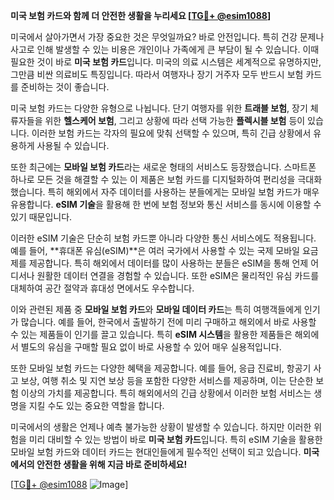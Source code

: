 **미국 보험 카드와 함께 더 안전한 생활을 누리세요 [[TG💪+ @esim1088](https://t.me/s/esim1088)]**

미국에서 살아가면서 가장 중요한 것은 무엇일까요? 바로 안전입니다. 특히 건강 문제나 사고로 인해 발생할 수 있는 비용은 개인이나 가족에게 큰 부담이 될 수 있습니다. 이때 필요한 것이 바로 **미국 보험 카드**입니다. 미국의 의료 시스템은 세계적으로 유명하지만, 그만큼 비싼 의료비도 특징입니다. 따라서 여행자나 장기 거주자 모두 반드시 보험 카드를 준비하는 것이 좋습니다.

미국 보험 카드는 다양한 유형으로 나뉩니다. 단기 여행자를 위한 **트래블 보험**, 장기 체류자들을 위한 **헬스케어 보험**, 그리고 상황에 따라 선택 가능한 **플렉시블 보험** 등이 있습니다. 이러한 보험 카드는 각자의 필요에 맞춰 선택할 수 있으며, 특히 긴급 상황에서 유용하게 사용될 수 있습니다.

또한 최근에는 **모바일 보험 카드**라는 새로운 형태의 서비스도 등장했습니다. 스마트폰 하나로 모든 것을 해결할 수 있는 이 제품은 보험 카드를 디지털화하여 편리성을 극대화했습니다. 특히 해외에서 자주 데이터를 사용하는 분들에게는 모바일 보험 카드가 매우 유용합니다. **eSIM 기술**을 활용해 한 번에 보험 정보와 통신 서비스를 동시에 이용할 수 있기 때문입니다.

이러한 eSIM 기술은 단순히 보험 카드뿐 아니라 다양한 통신 서비스에도 적용됩니다. 예를 들어, **휴대폰 유심(eSIM)**은 여러 국가에서 사용할 수 있는 국제 모바일 요금제를 제공합니다. 특히 해외에서 데이터를 많이 사용하는 분들은 eSIM을 통해 언제 어디서나 원활한 데이터 연결을 경험할 수 있습니다. 또한 eSIM은 물리적인 유심 카드를 대체하여 공간 절약과 휴대성 면에서도 우수합니다.

이와 관련된 제품 중 **모바일 보험 카드**와 **모바일 데이터 카드**는 특히 여행객들에게 인기가 많습니다. 예를 들어, 한국에서 출발하기 전에 미리 구매하고 해외에서 바로 사용할 수 있는 제품들이 인기를 끌고 있습니다. 특히 **eSIM 시스템**을 활용한 제품들은 해외에서 별도의 유심을 구매할 필요 없이 바로 사용할 수 있어 매우 실용적입니다.

또한 모바일 보험 카드는 다양한 혜택을 제공합니다. 예를 들어, 응급 진료비, 항공기 사고 보상, 여행 취소 및 지연 보상 등을 포함한 다양한 서비스를 제공하며, 이는 단순한 보험 이상의 가치를 제공합니다. 특히 해외에서의 긴급 상황에서 이러한 보험 서비스는 생명을 지킬 수도 있는 중요한 역할을 합니다.

미국에서의 생활은 언제나 예측 불가능한 상황이 발생할 수 있습니다. 하지만 이러한 위험을 미리 대비할 수 있는 방법이 바로 **미국 보험 카드**입니다. 특히 eSIM 기술을 활용한 모바일 보험 카드와 데이터 카드는 현대인들에게 필수적인 선택이 되고 있습니다. **미국에서의 안전한 생활을 위해 지금 바로 준비하세요!** 

[[TG💪+ @esim1088](https://t.me/s/esim1088) ![Image](https://i.postimg.cc/Y0z9fWf4/image.png)]